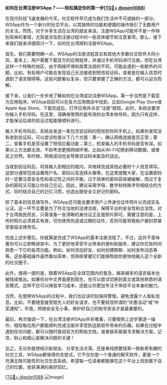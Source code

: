 **如何在台湾注册WSApp？——轻松搞定你的第一步[[TG💪+ @esim1088](https://t.me/s/esim1088)]**

在现代科技飞速发展的今天，社交软件早已成为我们生活中不可或缺的一部分。WSApp作为一个新兴的社交平台，以其独特的功能和便捷的操作吸引了无数用户的关注。然而，对于许多生活在台湾的朋友来说，注册WSApp可能并不是一件特别简单的事情，尤其是涉及到注册过程中的一些具体细节和注意事项。那么，接下来我们就来详细探讨一下，如何在台湾顺利注册WSApp。

首先，我们需要明确一点，WSApp的注册流程其实和其他大多数社交软件大同小异。基本上，用户需要下载官方的应用程序，并通过手机号码进行注册。但在台湾这样一个特殊的地区，由于网络环境和政策法规的不同，可能会遇到一些额外的问题。比如，有些用户可能会发现自己无法接收到短信验证码，或者是在输入信息时遇到了语言障碍等。这些问题看似复杂，但只要掌握了正确的方法，都可以迎刃而解。

接下来，让我们一步步地了解如何在台湾成功注册WSApp。第一步当然是下载官方应用程序。WSApp目前可以在各大应用商店中找到，比如Google Play Store或Apple App Store。下载完成后，打开应用并点击“注册”按钮。此时，系统会要求你输入手机号码。在这里，请确保使用的是有效的台湾本地号码，因为只有这样，才能保证后续的验证过程能够顺利进行。

输入手机号码后，系统会发送一条包含验证码的短信到你的手机上。如果你发现没有收到验证码，可以尝试检查以下几个方面：第一，确认网络连接是否正常；第二，查看手机是否设置了短信拦截功能；第三，检查输入的手机号码是否有误。如果以上方法都无效，不妨考虑更换网络环境，比如从Wi-Fi切换到移动数据，或者反之亦然。有时候，网络波动也会导致验证码未能及时送达。

当收到验证码后，将其输入到相应的框内，并继续完成其他必要的个人信息填写。这部分通常包括设置用户名、密码以及选择头像等。在这里提醒大家，在设置密码时一定要注意安全性和易记性之间的平衡。过于简单的密码容易被破解，而过于复杂的密码又可能让你自己忘记。因此，建议采用字母、数字和特殊字符相结合的方式，同时结合自己的记忆习惯，创造出既安全又好记的密码。

除了基本的信息填写外，WSApp还可能会要求用户上传身份证件照片以完成实名认证。这一环节主要是为了符合当地的法律法规，保障平台的安全性和合法性。对于台湾居民而言，只需准备一张清晰的身份证正反面照片即可。需要注意的是，上传的照片必须真实有效，切勿使用伪造或过期的证件，否则可能导致账户被封禁甚至面临法律责任。

完成上述步骤后，你就算是完成了WSApp的基本注册流程了。不过，这并不意味着你可以立即畅游其中。为了更好地享受平台带来的便利和服务，建议你花些时间熟悉一下它的各项功能。例如，如何添加好友、如何创建群聊、如何发布动态等等。这些基础操作虽然看似简单，但熟练掌握它们能够帮助你更快地融入这个全新的社交圈子。

此外，值得一提的是，随着WSApp在全球范围内的普及，越来越多的语言版本也被陆续推出。如果你对中文界面感到陌生，也可以尝试切换到英文或其他熟悉的语言模式。这样不仅可以降低学习成本，还能让你更加专注于体验平台本身的魅力。

当然，在使用WSApp的过程中，我们也应该时刻保持警惕，避免泄露个人隐私信息。比如，不要随意接受陌生人的好友请求，也不要轻信所谓的“优惠活动”或“中奖通知”。毕竟，网络安全无小事，保护好自己的账号安全才是最重要的。

最后，再次强调一下，在台湾注册WSApp并非难事，只要按照上述步骤逐一操作，相信每位用户都能顺利完成注册并享受到这款软件带来的乐趣。如果在过程中遇到任何问题，都可以随时查阅官方的帮助文档，或者联系客服寻求解决方案。记住，耐心和细心是解决问题的关键！

总之，无论你是想结识新朋友、分享生活点滴，还是单纯想要探索一款新奇有趣的社交工具，WSApp都值得你去尝试。它不仅仅是一个普通的聊天软件，更是一个充满无限可能性的社交生态系统。希望每一位读者都能够在这个平台上找到属于自己的位置，收获满满的美好回忆。

[[TG💪+ @esim1088](https://t.me/s/esim1088) ![Image](https://i.postimg.cc/4NQfJmqS/Snipaste-2025-05-13-00-14-12.png)]